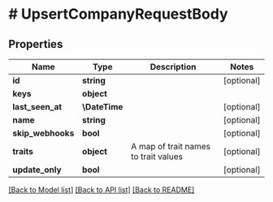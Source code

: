 # # UpsertCompanyRequestBody

## Properties

Name | Type | Description | Notes
------------ | ------------- | ------------- | -------------
**id** | **string** |  | [optional]
**keys** | **object** |  |
**last_seen_at** | **\DateTime** |  | [optional]
**name** | **string** |  | [optional]
**skip_webhooks** | **bool** |  | [optional]
**traits** | **object** | A map of trait names to trait values | [optional]
**update_only** | **bool** |  | [optional]

[[Back to Model list]](../../README.md#models) [[Back to API list]](../../README.md#endpoints) [[Back to README]](../../README.md)
